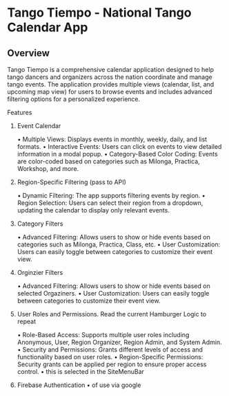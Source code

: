 
# Tango Tiempo - National Tango Calendar App

## Overview

Tango Tiempo is a comprehensive calendar application designed to help tango dancers and organizers across the nation coordinate and manage tango events. The application provides multiple views (calendar, list, and upcoming map view) for users to browse events and includes advanced filtering options for a personalized experience.

Features

1. Event Calendar

	•	Multiple Views: Displays events in monthly, weekly, daily, and list formats.
	•	Interactive Events: Users can click on events to view detailed information in a modal popup.
	•	Category-Based Color Coding: Events are color-coded based on categories such as Milonga, Practica, Workshop, and more.

2. Region-Specific Filtering  (pass to API)

	•	Dynamic Filtering: The app supports filtering events by region.
	•	Region Selection: Users can select their region from a dropdown, updating the calendar to display only relevant events.
	

3. Category Filters

	•	Advanced Filtering: Allows users to show or hide events based on categories such as Milonga, Practica, Class, etc.
	•	User Customization: Users can easily toggle between categories to customize their event view.

4. Orginzier Filters

	•	Advanced Filtering: Allows users to show or hide events based on selected Orgaziners.
	•	User Customization: Users can easily toggle between categories to customize their event view.

5. User Roles and Permissions. Read the current Hamburger Logic to repeat

	•	Role-Based Access: Supports multiple user roles including Anonymous, User, Region Organizer, Region Admin, and System Admin.
	•	Security and Permissions: Grants different levels of access and functionality based on user roles.
	•	Region-Specific Permissions: Security grants can be applied per region to ensure proper access control.
		•	this is selected in the SiteMenuBar

6. Firebase Authentication 
    •	of use via google